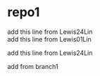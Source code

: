 # repo1

add this line from Lewis24Lin\
add this line from Lewis01Lin

add this line from Lewis24Lin

add from branch1
